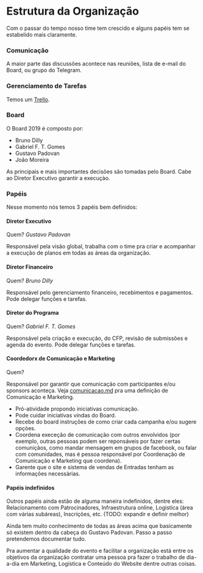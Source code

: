 # Estrutura da Organização

Com o passar do tempo nosso time tem crescido e alguns papéis tem se estabelido mais claramente.

### Comunicação

A maior parte das discussões acontece nas reuniões, lista de e-mail do Board, ou grupo do Telegram.

### Gerenciamento de Tarefas

Temos um [Trello](https://trello.com/b/m1lGPGE3/linuxdev-br-2019).

### Board

O Board 2019 é composto por:
* Bruno Dilly
* Gabriel F. T. Gomes
* Gustavo Padovan
* João Moreira

As principais e mais importantes decisões são tomadas pelo Board. Cabe ao Diretor Executivo garantir a execuçào.

### Papéis

Nesse momento nós temos 3 papéis bem definidos:

#### **Diretor Executivo** 

Quem? *Gustavo Padovan*

Responsável pela visão global, trabalha com o time pra criar e acompanhar a execução de planos em todas as áreas da organização.

#### **Diretor Financeiro**

Quem? *Bruno Dilly*

Responsável pelo gerenciamento financeiro, recebimentos e pagamentos. Pode delegar funções e tarefas.

#### **Diretor do Programa**

Quem? *Gabriel F. T. Gomes*

Responsável pela criação e execução, do CFP, revisão de submissões e agenda do evento. Pode delegar funções e tarefas.

#### **Coordedorx de Comunicação e Marketing**

Quem?

Responsável por garantir que comunicação com participantes e/ou sponsors aconteça. Veja [comunicacao.md]() pra uma definição de Comunicação e Marketing.

* Pró-atividade propondo iniciativas comunicação.
* Pode cuidar iniciativas vindas do Board.
* Recebe do board instruções de como criar cada campanha e/ou sugere opçòes.
* Coordena execeção de comunicação com outros envolvidos (por exemplo, outras pessoas podem ser reponsáveis por fazer certas comuniçãos, como mandar mensagem em grupos de facebook, ou falar com comunidades, mas é pessoa responsável por Coordenação de Comunicação e Marketing que coordena).
* Garente que o site e sistema de vendas de Entradas tenham as informações necessàrias.

#### Papéis indefinidos

Outros papéis ainda estão de alguma maneira indefinidos, dentre eles: Relacionamento com Patrocinadores, Infraestrutura online, Logistica (área com várias subáreas), Inscrições, etc. (TODO: expandir e definir melhor)

Ainda tem muito conhecimento de todas as áreas acima que basicamente só existem dentro da cabeça do Gustavo Padovan. Passo a passo pretendemos documentar tudo.

Pra aumentar a qualidade do evento e facilitar a organização está entre os objetivos da organização contratar uma pessoa pra fazer o trabalho de dia-a-dia em Marketing, Logística e Conteúdo do Website dentre outras coisas.
